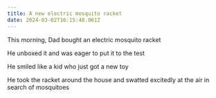 ```yaml
---
title: A new electric mosquito racket
date: 2024-03-02T16:15:48.961Z
---
```


This morning, Dad bought an electric mosquito racket

He unboxed it and was eager to put it to the test

He smiled like a kid who just got a new toy

He took the racket around the house and swatted excitedly at the air in search of mosquitoes
